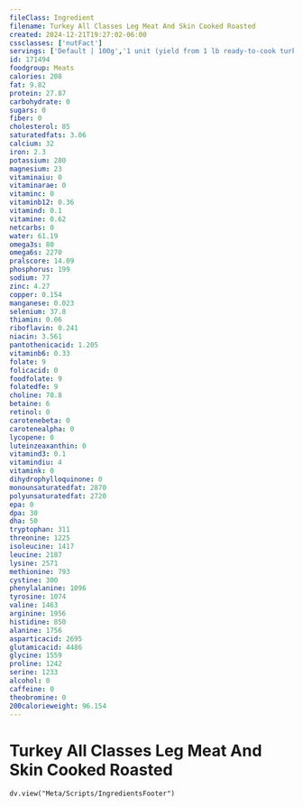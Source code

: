 ```yaml
---
fileClass: Ingredient
filename: Turkey All Classes Leg Meat And Skin Cooked Roasted
created: 2024-12-21T19:27:02-06:00
cssclasses: ['nutFact']
servings: ['Default | 100g','1 unit (yield from 1 lb ready-to-cook turkey) | 71','1 leg, bone removed | 546']
id: 171494
foodgroup: Meats
calories: 208
fat: 9.82
protein: 27.87
carbohydrate: 0
sugars: 0
fiber: 0
cholesterol: 85
saturatedfats: 3.06
calcium: 32
iron: 2.3
potassium: 280
magnesium: 23
vitaminaiu: 0
vitaminarae: 0
vitaminc: 0
vitaminb12: 0.36
vitamind: 0.1
vitamine: 0.62
netcarbs: 0
water: 61.19
omega3s: 80
omega6s: 2270
pralscore: 14.09
phosphorus: 199
sodium: 77
zinc: 4.27
copper: 0.154
manganese: 0.023
selenium: 37.8
thiamin: 0.06
riboflavin: 0.241
niacin: 3.561
pantothenicacid: 1.205
vitaminb6: 0.33
folate: 9
folicacid: 0
foodfolate: 9
folatedfe: 9
choline: 70.8
betaine: 6
retinol: 0
carotenebeta: 0
carotenealpha: 0
lycopene: 0
luteinzeaxanthin: 0
vitamind3: 0.1
vitamindiu: 4
vitamink: 0
dihydrophylloquinone: 0
monounsaturatedfat: 2870
polyunsaturatedfat: 2720
epa: 0
dpa: 30
dha: 50
tryptophan: 311
threonine: 1225
isoleucine: 1417
leucine: 2187
lysine: 2571
methionine: 793
cystine: 300
phenylalanine: 1096
tyrosine: 1074
valine: 1463
arginine: 1956
histidine: 850
alanine: 1756
asparticacid: 2695
glutamicacid: 4486
glycine: 1559
proline: 1242
serine: 1233
alcohol: 0
caffeine: 0
theobromine: 0
200calorieweight: 96.154
---
```


# Turkey All Classes Leg Meat And Skin Cooked Roasted

```dataviewjs
dv.view("Meta/Scripts/IngredientsFooter")
```